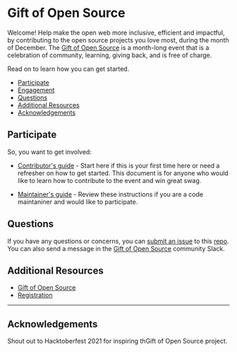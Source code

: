# Gift of Open Source

Welcome! Help make the open web more inclusive, efficient and impactful, by contributing to the open source projects you love most, during the month of December. The [Gift of Open Source](https://pantheon.io/gift-open-source#supportopensource) is a month-long event that is a celebration of community, learning, giving back, and is free of charge.

Read on to learn how you can get started.

* [Participate](#participate)
* [Engagement](#engagement)
* [Questions](#questions)
* [Additional Resources](#additional-resources)
* [Acknowledgements](#acknowledgements)

## Participate

So, you want to get involved:

- [Contributor's guide](https://github.com/pantheon-systems/gift-of-open-source/tree/master/content/contributors.md) - Start here if this is your first time here or need a refresher on how to get started. This document is for anyone who would like to learn how to contribute to the event and win great swag.

- [Maintainer's guide](https://github.com/pantheon-systems/gift-of-open-source/tree/master/content/maintainers.md) - Review these instructions if you are a code maintaniner and would like to participate.


## Questions

If you have any questions or concerns, you can [submit an issue](https://github.com/pantheon-systems/gift-of-open-source/issues/new/choose) to this [repo](https://github.com/pantheon-systems/gift-of-open-source). You can also send a message in the [Gift of Open Source](https://pantheon-community.slack.com/archives/C01D3VBLAHM) community Slack.


## Additional Resources

* [Gift of Open Source](https://pantheon.io/gift-open-source)
* [Registration](https://pantheon.io/gift-open-source#register)


_____________________________

## Acknowledgements

Shout out to Hacktoberfest 2021 for inspiring thGift of Open Source project.


